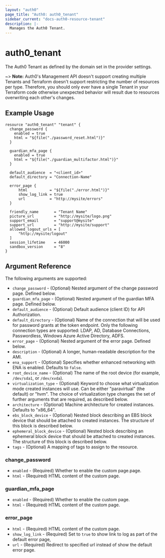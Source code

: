 ```yaml
---
layout: "auth0"
page_title: "Auth0: auth0_tenant"
sidebar_current: "docs-auth0-resource-tenant"
description: |-
  Manages the Auth0 Tenant.
---
```


# auth0_tenant

The Auth0 Tenant as defined by the domain set in the provider settings.

~> **Note:** Auth0's Management API doesn't support creating multiple Tenants
   and Terraform doesn't support restricting the number of resources per type.
   Therefore, you should only ever have a single Tenant in your Terraform code
   otherwise unexpected behavior will result due to resources overwriting each other's
   changes.

## Example Usage

```hcl
resource "auth0_tenant" "tenant" {
  change_password {
    enabled = true
    html = "${file("./password_reset.html")}"
  }

  guardian_mfa_page {
    enabled = true
    html = "${file("./guardian_multifactor.html")}"
  }

  default_audience  = "<client_id>"
  default_directory = "Connection-Name"

  error_page {
      html          = "${file("./error.html")}"
      show_log_link = true
      url           = "http://mysite/errors"
  }

  friendly_name       = "Tenant Name"
  picture_url         = "http://mysite/logo.png"
  support_email       = "support@mysite"  
  support_url         = "http://mysite/support"
  allowed_logout_urls = [
      "http://mysite/logout"
  ]
  session_lifetime    = 46000
  sandbox_version     = "8"  
}
```

## Argument Reference

The following arguments are supported:

* `change_password` - (Optional) Nested argument of the change password page.
  Defined below.
* `guardian_mfa_page` - (Optional) Nested argument of the guardian MFA page.
  Defined below.
* `default_audience` - (Optional) Default audience (client ID) for API Authorization.
* `default_directory` - (Optional) Name of the connection that will be used for password grants at the token endpoint. Only the following connection types are supported: LDAP, AD, Database Connections, Passwordless, Windows Azure Active Directory, ADFS.
* `error_page` - (Optional) Nested argument of the error page. Defined below.
* `description` - (Optional) A longer, human-readable description for the AMI.
* `ena_support` - (Optional) Specifies whether enhanced networking with ENA is enabled. Defaults to `false`.
* `root_device_name` - (Optional) The name of the root device (for example, `/dev/sda1`, or `/dev/xvda`).
* `virtualization_type` - (Optional) Keyword to choose what virtualization mode created instances
  will use. Can be either "paravirtual" (the default) or "hvm". The choice of virtualization type
  changes the set of further arguments that are required, as described below.
* `architecture` - (Optional) Machine architecture for created instances. Defaults to "x86_64".
* `ebs_block_device` - (Optional) Nested block describing an EBS block device that should be
  attached to created instances. The structure of this block is described below.
* `ephemeral_block_device` - (Optional) Nested block describing an ephemeral block device that
  should be attached to created instances. The structure of this block is described below.
* `tags` - (Optional) A mapping of tags to assign to the resource.

### change_password

* `enabled` - (Required) Whether to enable the custom page.page.
* `html` - (Required) HTML content of the custom page.

### guardian_mfa_page

* `enabled` - (Required) Whether to enable the custom page.
* `html` - (Required) HTML content of the custom page.

### error_page

* `html` - (Required) HTML content of the custom page.
* `show_log_link` - (Required) Set to `true` to show link to log as part of the default error page,
* `url` - (Required) Redirect to specified url instead of show the default error page.
